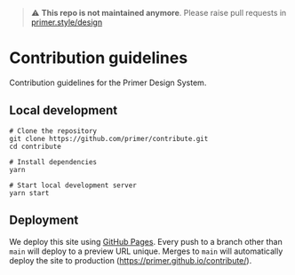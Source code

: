 > :warning: **This repo is not maintained anymore**. Please raise pull requests in [primer.style/design](https://github.com/primer/design/) 

# Contribution guidelines

Contribution guidelines for the Primer Design System.

## Local development

```shell
# Clone the repository
git clone https://github.com/primer/contribute.git
cd contribute

# Install dependencies
yarn

# Start local development server
yarn start
```

## Deployment

We deploy this site using [GitHub Pages](https://pages.github.com/). Every push to a branch other than `main` will deploy to a preview URL unique. Merges to `main` will automatically deploy the site to production (https://primer.github.io/contribute/).
